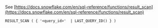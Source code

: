 See [https://docs.snowflake.com/en/sql-reference/functions/result_scan](https://docs.snowflake.com/en/sql-reference/functions/result_scan)
```
RESULT_SCAN ( { '<query_id>'  | LAST_QUERY_ID() } )
```
